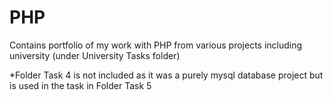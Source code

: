 # PHP
Contains portfolio of my work with PHP from various projects including university (under University Tasks folder)

*Folder Task 4 is not included as it was a purely mysql database project but is used in the task in Folder Task 5
